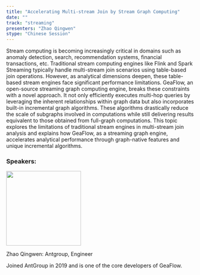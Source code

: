 ```yaml
---
title: "Accelerating Multi-stream Join by Stream Graph Computing"
date: ""
track: "streaming"
presenters: "Zhao Qingwen"
stype: "Chinese Session"
---
```


Stream computing is becoming increasingly critical in domains such as anomaly detection, search, recommendation systems, financial transactions, etc. Traditional stream computing engines like Flink and Spark Streaming typically handle multi-stream join scenarios using table-based join operations. However, as analytical dimensions deepen, these table-based stream engines face significant performance limitations. GeaFlow, an open-source streaming graph computing engine, breaks these constraints with a novel approach. It not only efficiently executes multi-hop queries by leveraging the inherent relationships within graph data but also incorporates built-in incremental graph algorithms. These algorithms drastically reduce the scale of subgraphs involved in computations while still delivering results equivalent to those obtained from full-graph computations. This topic explores the limitations of traditional stream engines in multi-stream join analysis and explains how GeaFlow, as a streaming graph engine, accelerates analytical performance through graph-native features and unique incremental algorithms.

### Speakers:


<img src="https://sessionize.com/image/b616-400o400o1-G8HEVFg7VaTfKEYWtC3oA7.jpg" width="200" /><br/>

Zhao Qingwen: Antgroup, Engineer

Joined AntGroup in 2019 and is one of the core developers of GeaFlow.  

